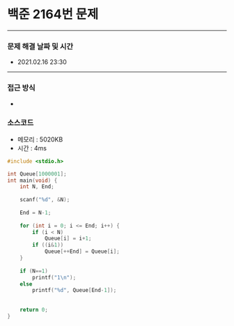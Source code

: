 # 백준 2164번 문제


---


### 문제 해결 날짜 및 시간


- 2021.02.16 23:30


---


### 접근 방식
- 


### 소스코드
- 메모리 : 5020KB
- 시간 : 4ms
```C
#include <stdio.h>

int Queue[1000001];
int main(void) {
	int N, End;
	
	scanf("%d", &N);
	
	End = N-1;
	
	for (int i = 0; i <= End; i++) {
		if (i < N)
			Queue[i] = i+1;
		if ((i&1))
			Queue[++End] = Queue[i];
	}
	
	if (N==1)
		printf("1\n");
	else
		printf("%d", Queue[End-1]);
	
	
	return 0;
}
```